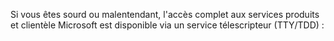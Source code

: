 Si vous êtes sourd ou malentendant, l'accès complet aux services produits et clientèle Microsoft est disponible via un service télescripteur (TTY/TDD) :

<!--HONumber=Oct16_HO1-->


